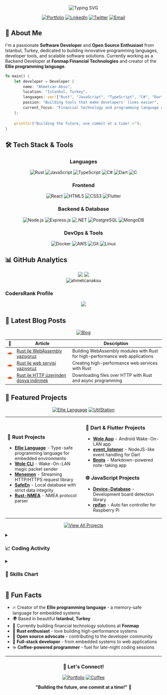<div align="center">
  <img src="https://readme-typing-svg.herokuapp.com?font=Fira+Code&weight=500&size=20&pause=1000&color=3B82F6&center=true&vCenter=true&width=300&lines=Hi+there%2C+I'm+Ahmetcan+👋" alt="Typing SVG" />
</div>

<div align="center">
  
[![Portfolio](https://img.shields.io/badge/Portfolio-ahmetcanaksu.com-3B82F6?style=for-the-badge&logo=google-chrome&logoColor=white)](https://ahmetcanaksu.com)
[![LinkedIn](https://img.shields.io/badge/LinkedIn-ahmetcanaksu-0077B5?style=for-the-badge&logo=linkedin&logoColor=white)](https://www.linkedin.com/in/ahmetcanaksu/)
[![Twitter](https://img.shields.io/badge/Twitter-@ahmetcanaksu-1DA1F2?style=for-the-badge&logo=twitter&logoColor=white)](https://twitter.com/ahmetcanaksu)
[![Email](https://img.shields.io/badge/Email-hello@ahmetcanaksu.com-EA4335?style=for-the-badge&logo=gmail&logoColor=white)](mailto:hello@ahmetcanaksu.com)

</div>

## 🚀 About Me

I'm a passionate **Software Developer** and **Open Source Enthusiast** from Istanbul, Turkey, dedicated to building innovative programming languages, developer tools, and scalable software solutions. Currently working as a Backend Developer at **Fonmap Financial Technologies** and creator of the **Ellie programming language**.

```rust
fn main() {
    let developer = Developer {
        name: "Ahmetcan Aksu",
        location: "Istanbul, Turkey",
        languages: vec!["Rust", "JavaScript", "TypeScript", "C#", "Dart"],
        passion: "Building tools that make developers' lives easier",
        current_focus: "Financial technology and programming language design"
    };
    
    println!("Building the future, one commit at a time! 🔥");
}
```

## 🛠️ Tech Stack & Tools

<div align="center">

### Languages
![Rust](https://img.shields.io/badge/Rust-000000?style=for-the-badge&logo=rust&logoColor=white)
![JavaScript](https://img.shields.io/badge/JavaScript-F7DF1E?style=for-the-badge&logo=javascript&logoColor=black)
![TypeScript](https://img.shields.io/badge/TypeScript-007ACC?style=for-the-badge&logo=typescript&logoColor=white)
![C#](https://img.shields.io/badge/C%23-239120?style=for-the-badge&logo=c-sharp&logoColor=white)
![Dart](https://img.shields.io/badge/Dart-0175C2?style=for-the-badge&logo=dart&logoColor=white)
![C](https://img.shields.io/badge/C-00599C?style=for-the-badge&logo=c&logoColor=white)

### Frontend
![React](https://img.shields.io/badge/React-20232A?style=for-the-badge&logo=react&logoColor=61DAFB)
![HTML5](https://img.shields.io/badge/HTML5-E34F26?style=for-the-badge&logo=html5&logoColor=white)
![CSS3](https://img.shields.io/badge/CSS3-1572B6?style=for-the-badge&logo=css3&logoColor=white)
![Flutter](https://img.shields.io/badge/Flutter-02569B?style=for-the-badge&logo=flutter&logoColor=white)

### Backend & Database
![Node.js](https://img.shields.io/badge/Node.js-43853D?style=for-the-badge&logo=node.js&logoColor=white)
![Express.js](https://img.shields.io/badge/Express.js-404D59?style=for-the-badge)
![.NET](https://img.shields.io/badge/.NET-5C2D91?style=for-the-badge&logo=.net&logoColor=white)
![PostgreSQL](https://img.shields.io/badge/PostgreSQL-316192?style=for-the-badge&logo=postgresql&logoColor=white)
![MongoDB](https://img.shields.io/badge/MongoDB-4EA94B?style=for-the-badge&logo=mongodb&logoColor=white)

### DevOps & Tools
![Docker](https://img.shields.io/badge/Docker-2496ED?style=for-the-badge&logo=docker&logoColor=white)
![AWS](https://img.shields.io/badge/AWS-232F3E?style=for-the-badge&logo=amazon-aws&logoColor=white)
![Git](https://img.shields.io/badge/Git-F05032?style=for-the-badge&logo=git&logoColor=white)
![Linux](https://img.shields.io/badge/Linux-FCC624?style=for-the-badge&logo=linux&logoColor=black)

</div>

## 📊 GitHub Analytics

<div align="center">
  <img height="180em" src="https://github-readme-stats.vercel.app/api?username=ahmetcanaksu&show_icons=true&theme=tokyonight&include_all_commits=true&count_private=true"/>
  <img height="180em" src="https://github-readme-stats.vercel.app/api/top-langs/?username=ahmetcanaksu&layout=compact&langs_count=8&theme=tokyonight"/>
</div>

<div align="center">
  <img src="https://github-readme-streak-stats.herokuapp.com/?user=ahmetcanaksu&theme=tokyonight" alt="ahmetcanaksu" />
</div>

### CodersRank Profile

<div align="center">
  <img height="250px" src="https://cr-ss-service.azurewebsites.net/api/ScreenShot?widget=summary&branding=false&username=ahmetcanaksu&badges=3&show-avatar=false&style=--header-bg-color:%23f78166;--border-radius:10px"/>
</div>

## 📝 Latest Blog Posts

<div align="center">

[![Blog](https://img.shields.io/badge/Read%20More-LinkedIn%20Articles-0077B5?style=for-the-badge&logo=linkedin&logoColor=white)](https://www.linkedin.com/in/ahmetcanaksu/recent-activity/posts/)

</div>

| 🦀 | Article | Description |
|---|---------|-------------|
| <img src="https://raw.githubusercontent.com/ahmetcanaksu/ahmetcanaksu/main/icons/rust.png" width="25"> | [Rust ile WebAssembly yazıyoruz](https://www.linkedin.com/pulse/rust-ile-webassembly-yaz%25C4%25B1yoruz-ahmetcan-aksu/?trackingId=HYV97J0LS96u8vtsNryQpw%3D%3D) | Building WebAssembly modules with Rust for high-performance web applications |
| <img src="https://raw.githubusercontent.com/ahmetcanaksu/ahmetcanaksu/main/icons/rust.png" width="25"> | [Rust ile web servisi yazıyoruz](https://www.linkedin.com/pulse/rust-ile-web-servisi-yaz%C4%B1yoruz-ahmetcan-aksu/) | Creating high-performance web services with Rust |
| <img src="https://raw.githubusercontent.com/ahmetcanaksu/ahmetcanaksu/main/icons/rust.png" width="25"> | [Rust ile HTTP üzerinden dosya indirmek](https://www.linkedin.com/pulse/rust-ile-http-%25C3%25BCzerinden-dosya-indirmek-ahmetcan-aksu/) | Downloading files over HTTP with Rust and async programming |

## 🚀 Featured Projects

<div align="center">
  
[![Ellie Language](https://img.shields.io/badge/⭐_Featured-Ellie_Language-FF6B6B?style=for-the-badge)](https://github.com/behemehal/Ellie-Language)
[![UtilStation](https://img.shields.io/badge/🛠️_Tools-UtilStation-4ECDC4?style=for-the-badge)](https://utilstation.com)

</div>

<table>
<tr>
<td width="50%">

### 🦀 Rust Projects
- **[Ellie Language](https://github.com/behemehal/Ellie-Language)** - Type-safe programming language for embedded environments
- **[Wole CLI](https://github.com/ahmetcanaksu/Wole)** - Wake-On-LAN magic packet sender
- **[Menemen](https://github.com/behemehal/Menemen)** - Streaming HTTP/HTTPS request library
- **[SafeEn](https://github.com/behemehal/SafeEn)** - Local database with strict data integrity
- **[Rust-NMEA](https://github.com/ahmetcanaksu/Rust-NMEA)** - NMEA protocol parser

</td>
<td width="50%">

### 🎯 Dart & Flutter Projects
- **[Wole App](https://github.com/behemehal/WoleApp)** - Android Wake-On-LAN app
- **[event_listener](https://github.com/behemehal/event_listener)** - NodeJS-like event handling for Dart
- **[Bnots](https://github.com/behemehal/Bnots)** - Markdown-powered note-taking app

### 🌐 JavaScript Projects
- **[Device-Database](https://github.com/ahmetcanaksu/Device-Database)** - Development board detection library
- **[rpifan](https://github.com/ahmetcanaksu/rpifan)** - Auto fan controller for Raspberry Pi

</td>
</tr>
</table>

<div align="center">
  
[![View All Projects](https://img.shields.io/badge/View_All_Projects-GitHub-181717?style=for-the-badge&logo=github&logoColor=white)](https://github.com/ahmetcanaksu?tab=repositories)

</div>

<details>
  <summary><h3>📈 Coding Activity</h3></summary>
  <br/>
  <div align="center">
    <img width="500px" src="https://wakatime.com/share/@ahmetcanaksu/0c710312-0d3a-460e-98e4-60d4ab2a6db2.png" />
  </div>
</details>

<details>
  <summary><h3>🎯 Skills Chart</h3></summary>
  <br/>
  <div align="center">
    <img height="400px" src="https://cr-skills-chart-widget.azurewebsites.net/api/api?username=ahmetcanaksu&width=700"/>
  </div>
</details>

## 💫 Fun Facts

- 🔥 Creator of the **Ellie programming language** - a memory-safe language for embedded systems
- 🌍 Based in beautiful **Istanbul, Turkey**
- 💼 Currently building financial technology solutions at **Fonmap**
- 🦀 **Rust enthusiast** - love building high-performance systems
- 🚀 **Open source advocate** - contributing to the developer community
- 📱 **Full-stack developer** - from embedded systems to web applications
- ☕ **Coffee-powered programmer** - fuel for late-night coding sessions

---

<div align="center">

### 🤝 Let's Connect!

[![Portfolio](https://img.shields.io/badge/🌐_Portfolio-Visit_Website-3B82F6?style=for-the-badge)](https://ahmetcanaksu.com)
[![Coffee](https://img.shields.io/badge/☕_Buy_Me_Coffee-Support_Work-FFDD00?style=for-the-badge)](https://www.buymeacoffee.com/ahmetcanaksu)

**"Building the future, one commit at a time!"** 🚀

</div>
